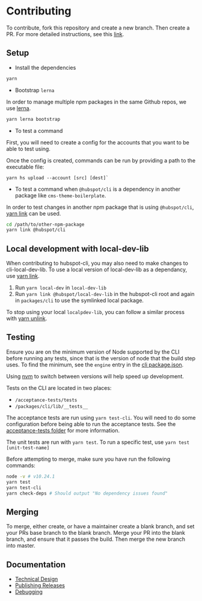 # Contributing
To contribute, fork this repository and create a new branch. Then create a PR. For more detailed instructions, see this [link](https://www.dataschool.io/how-to-contribute-on-github/).

## Setup

* Install the dependencies

```bash
yarn
```

* Bootstrap `lerna`

In order to manage multiple npm packages in the same Github repos, we use [lerna](https://lerna.js.org/).

```bash
yarn lerna bootstrap
````

* To test a command

First, you will need to create a config for the accounts that you want to be able to test using.

Once the config is created, commands can be run by providing a path to the executable file:

```
yarn hs upload --account [src] [dest]`
```

* To test a command when `@hubspot/cli` is a dependency in another package like `cms-theme-boilerplate`.

In order to test changes in another npm package that is using `@hubspot/cli`, [yarn link](https://yarnpkg.com/lang/en/docs/cli/link/) can be used.

```bash
cd /path/to/other-npm-package
yarn link @hubspot/cli
```

## Local development with local-dev-lib
When contributing to hubspot-cli, you may also need to make changes to cli-local-dev-lib. To use a local version of local-dev-lib as a dependancy, use [yarn link](https://classic.yarnpkg.com/lang/en/docs/cli/link/).
1. Run `yarn local-dev` in `local-dev-lib`
2. Run `yarn link @hubspot/local-dev-lib` in the hubspot-cli root and again in `packages/cli` to use the symlinked local package.

To stop using your local `localpdev-lib`, you can follow a similar process with [yarn unlink](https://classic.yarnpkg.com/en/docs/cli/unlink).

## Testing
Ensure you are on the minimum version of Node supported by the CLI before running any tests, since that is the version of node that the build step uses. To find the minimum,
see the `engine` entry in the [cli package.json](./packages/cli/package.json).

Using [nvm](https://github.com/nvm-sh/nvm) to switch between versions will help speed up development.

Tests on the CLI are located in two places:
- `/acceptance-tests/tests`
- `/packages/cli/lib/__tests__`

The acceptance tests are run using `yarn test-cli`. You will need to do some configuration before being able to run the acceptance tests. See the [acceptance-tests folder](./acceptance-tests/README.md) for more information.

The unit tests are run with `yarn test`. To run a specific test, use `yarn test [unit-test-name]`

Before attempting to merge, make sure you have run the following commands:
```bash
node -v # v10.24.1
yarn test
yarn test-cli
yarn check-deps # Should output "No dependency issues found"
```

## Merging
To merge, either create, or have a maintainer create a blank branch, and set your PRs base branch to the blank branch. Merge your PR into the blank branch, and ensure that it passes the build. Then merge the new branch into master.


## Documentation

- [Technical Design](./docs/TechnicalDesign.md)
- [Publishing Releases](./docs/PublishingReleases.md)
- [Debugging](./docs/Debugging.md)
